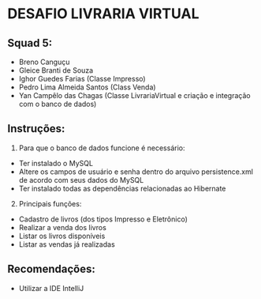 # DESAFIO LIVRARIA VIRTUAL
## Squad 5:
- Breno Canguçu
- Gleice Branti de Souza
- Ighor Guedes Farias (Classe Impresso)
- Pedro Lima Almeida Santos (Class Venda)
- Yan Campêlo das Chagas (Classe LivrariaVirtual e criação e integração com o banco de dados)

## Instruções:
1. Para que o banco de dados funcione é necessário:
  - Ter instalado o MySQL
  - Altere os campos de usuário e senha dentro do arquivo persistence.xml de acordo com seus dados do MySQL
  - Ter instalado todas as dependências relacionadas ao Hibernate
2. Principais funções:
  - Cadastro de livros (dos tipos Impresso e Eletrônico)
  - Realizar a venda dos livros
  - Listar os livros disponíveis
  - Listar as vendas já realizadas

## Recomendações:
- Utilizar a IDE IntelliJ
